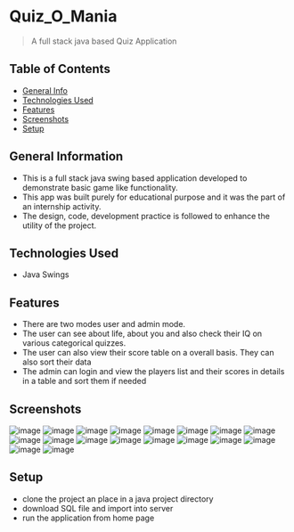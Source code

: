 # Quiz_O_Mania
> A full stack java based Quiz Application

## Table of Contents
* [General Info](#general-information)
* [Technologies Used](#technologies-used)
* [Features](#features)
* [Screenshots](#screenshots)
* [Setup](#setup)


## General Information
- This is a full stack java swing based application developed to demonstrate basic game like functionality.
- This app was built purely for educational purpose and it was the part of an internship activity.
- The design, code, development practice is followed to enhance the utility of the project.


## Technologies Used
- Java Swings


## Features
- There are two modes user and admin mode.
- The user can see about life, about you and also check their IQ on various categorical quizzes.
- The user can also view their score table on a overall basis. They can also sort their data
- The admin can login and view the players list and their scores in details in a table and sort them if needed 


## Screenshots
![image](https://user-images.githubusercontent.com/81974121/146882367-bf2c0e90-fca6-4c23-b42d-4ac4a02fd997.png)
![image](https://user-images.githubusercontent.com/81974121/146882406-57198131-2874-4585-a6c6-99a77023f32f.png)
![image](https://user-images.githubusercontent.com/81974121/146882453-a57ec1ca-4fa3-4fa7-8a67-56448f6c9256.png)
![image](https://user-images.githubusercontent.com/81974121/146882521-2f24b727-e81e-41f6-8eaf-8b292937dc73.png)
![image](https://user-images.githubusercontent.com/81974121/146882556-b3c8edd5-672f-41d7-a5fb-3c4d07f8ef08.png)
![image](https://user-images.githubusercontent.com/81974121/146882730-7618038e-6fc9-47fd-99ec-ab03da26735f.png)
![image](https://user-images.githubusercontent.com/81974121/146882765-b8eeeb3b-773b-4d5c-895e-d67910c7102e.png)
![image](https://user-images.githubusercontent.com/81974121/146882952-e239e2f7-81cf-4cc8-bcd4-bed38ea50041.png)
![image](https://user-images.githubusercontent.com/81974121/146882844-45545f7f-1657-4aa4-8f60-fdf6f62ff3c0.png)
![image](https://user-images.githubusercontent.com/81974121/146883040-75b18f38-b0a0-4e77-a918-57bbba1b04a5.png)
![image](https://user-images.githubusercontent.com/81974121/146883104-456b7a89-9845-45d8-9982-f5fc83a6b9de.png)
![image](https://user-images.githubusercontent.com/81974121/146883419-d028a887-1d32-498c-89f9-275b7c7e5677.png)
![image](https://user-images.githubusercontent.com/81974121/146883491-5ea16ada-5ded-44c9-8d60-da1a4e4af7cd.png)
![image](https://user-images.githubusercontent.com/81974121/146883555-a254aa9d-ed63-4f19-842f-06f8eadb9ef0.png)
![image](https://user-images.githubusercontent.com/81974121/146883636-fa25f65d-9d47-4ca9-b68e-bf715e960c9a.png)
![image](https://user-images.githubusercontent.com/81974121/146883693-1a6e4d42-421f-4edd-9e39-7a96dc81d1fb.png)
![image](https://user-images.githubusercontent.com/81974121/146883741-6bbc2100-8eb2-4703-aaf4-395483f36303.png)
![image](https://user-images.githubusercontent.com/81974121/146883821-0bd26090-a6bf-4d70-a1ab-5d4c748528df.png)

## Setup
- clone the project an place in a java project directory
- download SQL file and import into server
- run the application from home page
